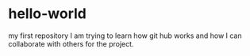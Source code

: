# hello-world
my first repository
I am trying to learn how git hub works and how I can collaborate with others for the project.
